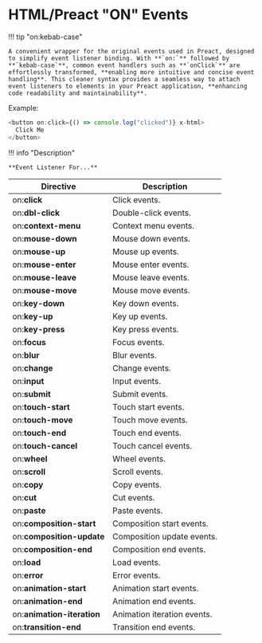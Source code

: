 # HTML/Preact "**ON**" Events

!!! tip "on:kebab-case"

    A convenient wrapper for the original events used in Preact, designed to simplify event listener binding. With **`on:`** followed by **`kebab-case`**, common event handlers such as **`onClick`** are effortlessly transformed, **enabling more intuitive and concise event handling**. This cleaner syntax provides a seamless way to attach event listeners to elements in your Preact application, **enhancing code readability and maintainability**.

Example:

```js
<button on:click={() => console.log("clicked")} x-html>
  Click Me
</button>
```

!!! info "Description"

    **Event Listener For...**

| Directive                  | Description                 |
| -------------------------- | --------------------------- |
| on:**click**               | Click events.               |
| on:**dbl-click**           | Double-click events.        |
| on:**context-menu**        | Context menu events.        |
| on:**mouse-down**          | Mouse down events.          |
| on:**mouse-up**            | Mouse up events.            |
| on:**mouse-enter**         | Mouse enter events.         |
| on:**mouse-leave**         | Mouse leave events.         |
| on:**mouse-move**          | Mouse move events.          |
| on:**key-down**            | Key down events.            |
| on:**key-up**              | Key up events.              |
| on:**key-press**           | Key press events.           |
| on:**focus**               | Focus events.               |
| on:**blur**                | Blur events.                |
| on:**change**              | Change events.              |
| on:**input**               | Input events.               |
| on:**submit**              | Submit events.              |
| on:**touch-start**         | Touch start events.         |
| on:**touch-move**          | Touch move events.          |
| on:**touch-end**           | Touch end events.           |
| on:**touch-cancel**        | Touch cancel events.        |
| on:**wheel**               | Wheel events.               |
| on:**scroll**              | Scroll events.              |
| on:**copy**                | Copy events.                |
| on:**cut**                 | Cut events.                 |
| on:**paste**               | Paste events.               |
| on:**composition-start**   | Composition start events.   |
| on:**composition-update**  | Composition update events.  |
| on:**composition-end**     | Composition end events.     |
| on:**load**                | Load events.                |
| on:**error**               | Error events.               |
| on:**animation-start**     | Animation start events.     |
| on:**animation-end**       | Animation end events.       |
| on:**animation-iteration** | Animation iteration events. |
| on:**transition-end**      | Transition end events.      |
